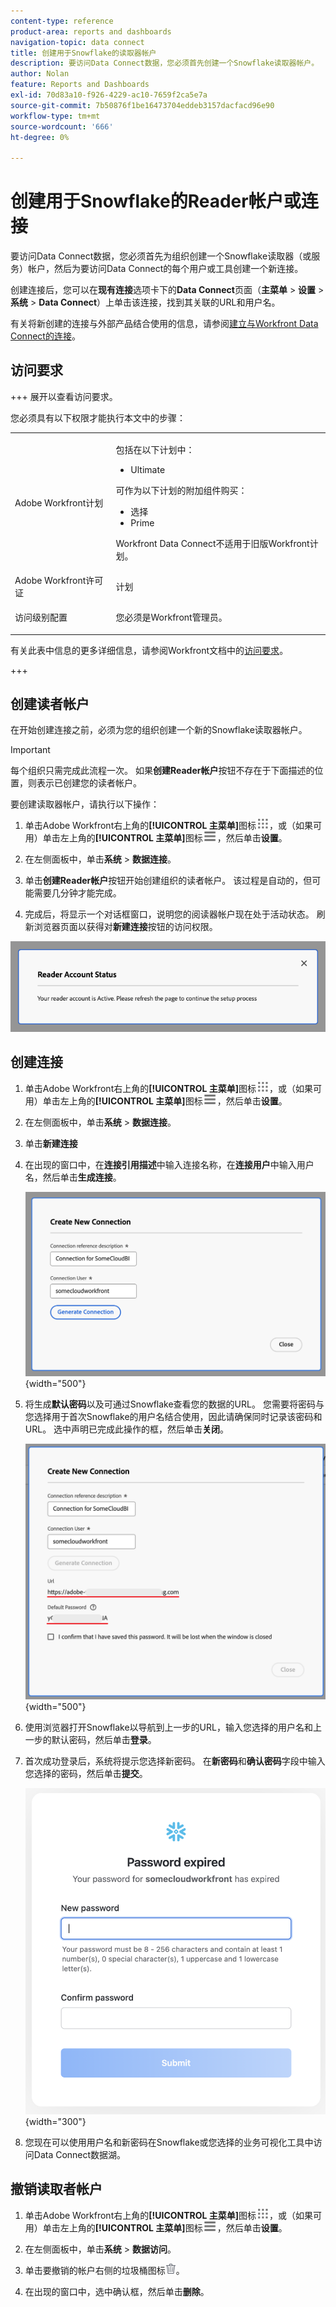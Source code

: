 ```yaml
---
content-type: reference
product-area: reports and dashboards
navigation-topic: data connect
title: 创建用于Snowflake的读取器帐户
description: 要访问Data Connect数据，您必须首先创建一个Snowflake读取器帐户。
author: Nolan
feature: Reports and Dashboards
exl-id: 70d83a10-f926-4229-ac10-7659f2ca5e7a
source-git-commit: 7b50876f1be16473704eddeb3157dacfacd96e90
workflow-type: tm+mt
source-wordcount: '666'
ht-degree: 0%

---
```


# 创建用于Snowflake的Reader帐户或连接

要访问Data Connect数据，您必须首先为组织创建一个Snowflake读取器（或服务）帐户，然后为要访问Data Connect的每个用户或工具创建一个新连接。

创建连接后，您可以在&#x200B;**现有连接**&#x200B;选项卡下的&#x200B;**Data Connect**&#x200B;页面（**主菜单** > **设置** > **系统** > **Data Connect**）上单击该连接，找到其关联的URL和用户名。

有关将新创建的连接与外部产品结合使用的信息，请参阅[建立与Workfront Data Connect的连接](/help/quicksilver/reports-and-dashboards/data-lake/share-data-externally.md)。

## 访问要求

+++ 展开以查看访问要求。

您必须具有以下权限才能执行本文中的步骤：

<table style="table-layout:auto"> 
 <col> 
 <col> 
 <tbody> 
  <tr> 
   <td role="rowheader">Adobe Workfront计划</td> 
   <td><p>包括在以下计划中：</p>
    <ul>
        <li>Ultimate</li> 
    </ul>    
   <p>可作为以下计划的附加组件购买：</p> 
    <ul>
        <li>选择</li> 
        <li>Prime</li>
    </ul> 
    <p>Workfront Data Connect不适用于旧版Workfront计划。</p> 
   </td> </td> 
  </tr> 
  <tr> 
   <td role="rowheader">Adobe Workfront许可证</td> 
   <td>计划</td> 
  </tr> 
  <tr> 
   <td role="rowheader">访问级别配置</td> 
   <td> <p>您必须是Workfront管理员。</p></td> 
  </tr> 
 </tbody> 
</table>

有关此表中信息的更多详细信息，请参阅Workfront文档中的[访问要求](/help/quicksilver/administration-and-setup/add-users/access-levels-and-object-permissions/access-level-requirements-in-documentation.md)。

+++

## 创建读者帐户

在开始创建连接之前，必须为您的组织创建一个新的Snowflake读取器帐户。

>[!IMPORTANT]
>
>每个组织只需完成此流程一次。 如果&#x200B;**创建Reader帐户**&#x200B;按钮不存在于下面描述的位置，则表示已创建您的读者帐户。

要创建读取器帐户，请执行以下操作：

1. 单击Adobe Workfront右上角的&#x200B;**[!UICONTROL 主菜单]**&#x200B;图标![主菜单](/help/_includes/assets/main-menu-icon.png)，或（如果可用）单击左上角的&#x200B;**[!UICONTROL 主菜单]**&#x200B;图标![主菜单](/help/_includes/assets/main-menu-icon-left-nav.png)，然后单击&#x200B;**设置**。

1. 在左侧面板中，单击&#x200B;**系统** > **数据连接**。

1. 单击&#x200B;**创建Reader帐户**&#x200B;按钮开始创建组织的读者帐户。 该过程是自动的，但可能需要几分钟才能完成。

1. 完成后，将显示一个对话框窗口，说明您的阅读器帐户现在处于活动状态。 刷新浏览器页面以获得对&#x200B;**新建连接**&#x200B;按钮的访问权限。

![Reader帐户已创建对话框](/help/quicksilver/reports-and-dashboards/data-lake/assets/data-connect-reader-account-created.png)

## 创建连接

1. 单击Adobe Workfront右上角的&#x200B;**[!UICONTROL 主菜单]**&#x200B;图标![主菜单](/help/_includes/assets/main-menu-icon.png)，或（如果可用）单击左上角的&#x200B;**[!UICONTROL 主菜单]**&#x200B;图标![主菜单](/help/_includes/assets/main-menu-icon-left-nav.png)，然后单击&#x200B;**设置**。

1. 在左侧面板中，单击&#x200B;**系统** > **数据连接**。

1. 单击&#x200B;**新建连接**

1. 在出现的窗口中，在&#x200B;**连接引用描述**&#x200B;中输入连接名称，在&#x200B;**连接用户**&#x200B;中输入用户名，然后单击&#x200B;**生成连接**。

   ![创建新连接](/help/quicksilver/reports-and-dashboards/data-lake/assets/new-reader-connection.png) {width="500"}

1. 将生成&#x200B;**默认密码**&#x200B;以及可通过Snowflake查看您的数据的URL。 您需要将密码与您选择用于首次Snowflake的用户名结合使用，因此请确保同时记录该密码和URL。 选中声明已完成此操作的框，然后单击&#x200B;**关闭**。

   ![默认帐户密码](/help/quicksilver/reports-and-dashboards/data-lake/assets/default-password-reader-account.png) {width="500"}

1. 使用浏览器打开Snowflake以导航到上一步的URL，输入您选择的用户名和上一步的默认密码，然后单击&#x200B;**登录**。

1. 首次成功登录后，系统将提示您选择新密码。 在&#x200B;**新密码**&#x200B;和&#x200B;**确认密码**&#x200B;字段中输入您选择的密码，然后单击&#x200B;**提交**。

   ![重置Snowflake密码](/help/quicksilver/reports-and-dashboards/data-lake/assets/reset-snowflake-password.png) {width="300"}

1. 您现在可以使用用户名和新密码在Snowflake或您选择的业务可视化工具中访问Data Connect数据湖。

## 撤销读取者帐户

1. 单击Adobe Workfront右上角的&#x200B;**[!UICONTROL 主菜单]**&#x200B;图标![主菜单](/help/_includes/assets/main-menu-icon.png)，或（如果可用）单击左上角的&#x200B;**[!UICONTROL 主菜单]**&#x200B;图标![主菜单](/help/_includes/assets/main-menu-icon-left-nav.png)，然后单击&#x200B;**设置**。

1. 在左侧面板中，单击&#x200B;**系统** > **数据访问**。

1. 单击要撤销的帐户右侧的垃圾桶图标![删除图标](/help/quicksilver/reports-and-dashboards/data-lake/assets/delete.png)。

1. 在出现的窗口中，选中确认框，然后单击&#x200B;**删除**。
